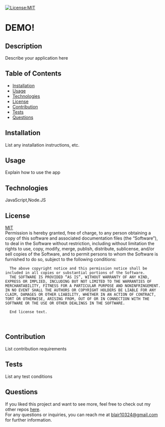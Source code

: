 
  [![License:MIT](https://img.shields.io/badge/License-MIT-yellow.svg)](https://opensource.org/licenses/MIT)
  # DEMO!
    
  ## Description
Describe your application here
  
  ## Table of Contents
  - [Installation](#installation)
  - [Usage](#usage)
  - [Technologies](#technologies)
  - [License](#license)
  - [Contribution](#contribution)
  - [Tests](#tests)
  - [Questions](#questions)

  ## Installation
List any installation instructions, etc.
    
  ## Usage
Explain how to use the app 

  ## Technologies
  JavaScript,Node.JS
  
  ## License
  [MIT](https://opensource.org/license/mit/)
  <br>
  Permission is hereby granted, free of charge, to any person obtaining a copy of this software and associated documentation files (the “Software”), to deal in the Software without restriction, including without limitation the rights to use, copy, modify, merge, publish, distribute, sublicense, and/or sell copies of the Software, and to permit persons to whom the Software is furnished to do so, subject to the following conditions:

      The above copyright notice and this permission notice shall be included in all copies or substantial portions of the Software.
      THE SOFTWARE IS PROVIDED “AS IS”, WITHOUT WARRANTY OF ANY KIND, EXPRESS OR IMPLIED, INCLUDING BUT NOT LIMITED TO THE WARRANTIES OF MERCHANTABILITY, FITNESS FOR A PARTICULAR PURPOSE AND NONINFRINGEMENT. IN NO EVENT SHALL THE AUTHORS OR COPYRIGHT HOLDERS BE LIABLE FOR ANY CLAIM, DAMAGES OR OTHER LIABILITY, WHETHER IN AN ACTION OF CONTRACT, TORT OR OTHERWISE, ARISING FROM, OUT OF OR IN CONNECTION WITH THE SOFTWARE OR THE USE OR OTHER DEALINGS IN THE SOFTWARE.
      
      End license text.
  <br>
  
  ## Contribution
List contribution requirements
  
  ## Tests
List any test conditions
  
  ## Questions
If you liked this project and want to see more, feel free to check out my other repos [here](https://github.com/blairrrrwho).  
For any questions or inquiries, you can reach me at blair10324@gmail.com for further information.
